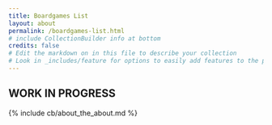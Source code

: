```yaml
---
title: Boardgames List
layout: about
permalink: /boardgames-list.html
# include CollectionBuilder info at bottom
credits: false
# Edit the markdown on in this file to describe your collection
# Look in _includes/feature for options to easily add features to the page
---
```


## WORK IN PROGRESS

{% include cb/about_the_about.md %} 
